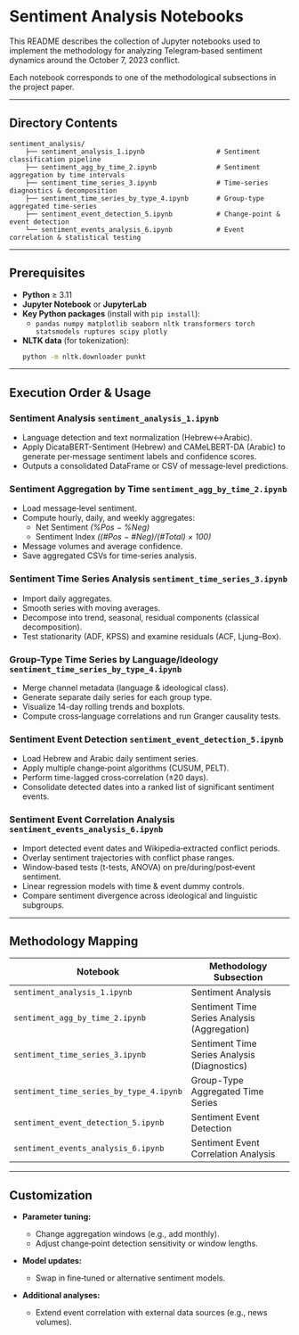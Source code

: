 # Sentiment Analysis Notebooks

This README describes the collection of Jupyter notebooks used to implement the methodology for analyzing Telegram‐based sentiment dynamics around the October 7, 2023 conflict. 

Each notebook corresponds to one of the methodological subsections in the project paper.

---

## Directory Contents
```plaintext
sentiment_analysis/
    ├── sentiment_analysis_1.ipynb                  # Sentiment classification pipeline 
    ├── sentiment_agg_by_time_2.ipynb               # Sentiment aggregation by time intervals 
    ├── sentiment_time_series_3.ipynb               # Time-series diagnostics & decomposition 
    ├── sentiment_time_series_by_type_4.ipynb       # Group-type aggregated time-series 
    ├── sentiment_event_detection_5.ipynb           # Change-point & event detection 
    └── sentiment_events_analysis_6.ipynb           # Event correlation & statistical testing
```

---

## Prerequisites

- **Python** ≥ 3.11  
- **Jupyter Notebook** or **JupyterLab**  
- **Key Python packages** (install with `pip install`):
  - `pandas numpy matplotlib seaborn nltk transformers torch statsmodels ruptures scipy plotly`
- **NLTK data** (for tokenization):
    ```bash
    python -m nltk.downloader punkt
    ```
  
---

## Execution Order & Usage

### Sentiment Analysis `sentiment_analysis_1.ipynb`
- Language detection and text normalization (Hebrew↔Arabic). 
- Apply DicataBERT-Sentiment (Hebrew) and CAMeLBERT-DA (Arabic) to generate per‐message sentiment labels and confidence scores. 
- Outputs a consolidated DataFrame or CSV of message‐level predictions.

### Sentiment Aggregation by Time `sentiment_agg_by_time_2.ipynb`
- Load message‐level sentiment. 
- Compute hourly, daily, and weekly aggregates:
  - Net Sentiment _(%Pos − %Neg)_
  - Sentiment Index _((#Pos − #Neg)/(#Total) × 100)_
- Message volumes and average confidence. 
- Save aggregated CSVs for time‐series analysis.

### Sentiment Time Series Analysis `sentiment_time_series_3.ipynb`
- Import daily aggregates. 
- Smooth series with moving averages. 
- Decompose into trend, seasonal, residual components (classical decomposition). 
- Test stationarity (ADF, KPSS) and examine residuals (ACF, Ljung–Box).

### Group-Type Time Series by Language/Ideology `sentiment_time_series_by_type_4.ipynb`
- Merge channel metadata (language & ideological class). 
- Generate separate daily series for each group type. 
- Visualize 14-day rolling trends and boxplots. 
- Compute cross‐language correlations and run Granger causality tests.

### Sentiment Event Detection `sentiment_event_detection_5.ipynb`
- Load Hebrew and Arabic daily sentiment series.
- Apply multiple change‐point algorithms (CUSUM, PELT).
- Perform time-lagged cross‐correlation (±20 days).
- Consolidate detected dates into a ranked list of significant sentiment events.

### Sentiment Event Correlation Analysis️ `sentiment_events_analysis_6.ipynb`
- Import detected event dates and Wikipedia‐extracted conflict periods. 
- Overlay sentiment trajectories with conflict phase ranges. 
- Window‐based tests (t-tests, ANOVA) on pre/during/post‐event sentiment. 
- Linear regression models with time & event dummy controls. 
- Compare sentiment divergence across ideological and linguistic subgroups.


---

## Methodology Mapping

| Notebook                          | Methodology Subsection                   |
|-----------------------------------|------------------------------------------|
| `sentiment_analysis_1.ipynb`      | Sentiment Analysis                       |
| `sentiment_agg_by_time_2.ipynb`   | Sentiment Time Series Analysis (Aggregation) |
| `sentiment_time_series_3.ipynb`   | Sentiment Time Series Analysis (Diagnostics) |
| `sentiment_time_series_by_type_4.ipynb` | Group-Type Aggregated Time Series     |
| `sentiment_event_detection_5.ipynb` | Sentiment Event Detection              |
| `sentiment_events_analysis_6.ipynb` | Sentiment Event Correlation Analysis   |


---

## Customization

- **Parameter tuning:**
  - Change aggregation windows (e.g., add monthly). 
  - Adjust change‐point detection sensitivity or window lengths.

- **Model updates:**
  - Swap in fine‐tuned or alternative sentiment models.

- **Additional analyses:**
  - Extend event correlation with external data sources (e.g., news volumes).